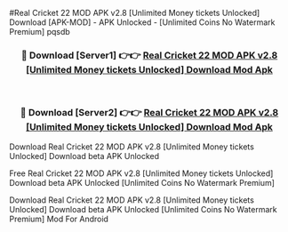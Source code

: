 #Real Cricket 22 MOD APK v2.8 [Unlimited Money tickets Unlocked] Download [APK-MOD] - APK Unlocked - [Unlimited Coins No Watermark Premium] pqsdb



<div align="center">

<h3>🔴 Download [Server1] 👉👉 <a href="https://momento.my/?title=Real_Cricket_22_MOD_APK_v2.8_[Unlimited_Money_tickets_Unlocked]_Download">Real Cricket 22 MOD APK v2.8 [Unlimited Money tickets Unlocked] Download Mod Apk</a></h3><br>

<h3>🔴 Download [Server2] 👉👉 <a href="https://momento.my/?title=Real_Cricket_22_MOD_APK_v2.8_[Unlimited_Money_tickets_Unlocked]_Download">Real Cricket 22 MOD APK v2.8 [Unlimited Money tickets Unlocked] Download Mod Apk</a></h3>
</div>



Download Real Cricket 22 MOD APK v2.8 [Unlimited Money tickets Unlocked] Download beta APK Unlocked

Free Real Cricket 22 MOD APK v2.8 [Unlimited Money tickets Unlocked] Download beta APK Unlocked [Unlimited Coins No Watermark Premium]

Download Real Cricket 22 MOD APK v2.8 [Unlimited Money tickets Unlocked] Download beta APK Unlocked [Unlimited Coins No Watermark Premium] Mod For Android
